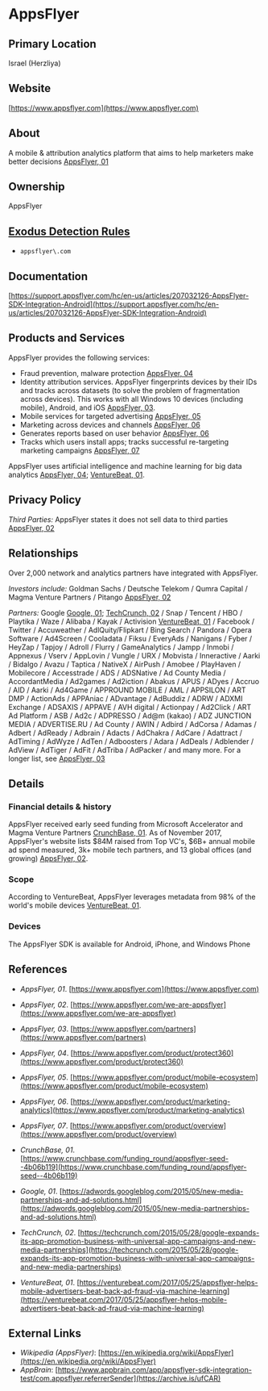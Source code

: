 # AppsFlyer

## Primary Location
Israel (Herzliya)

## Website
[https://www.appsflyer.com](https://www.appsflyer.com)

## About
A mobile & attribution analytics platform that aims to help marketers make better decisions [AppsFlyer, 01](https://www.appsflyer.com)

## Ownership
AppsFlyer

## [Exodus Detection Rules](https://exodus-privacy.eu.org)
* `appsflyer\.com`

## Documentation
[https://support.appsflyer.com/hc/en-us/articles/207032126-AppsFlyer-SDK-Integration-Android](https://support.appsflyer.com/hc/en-us/articles/207032126-AppsFlyer-SDK-Integration-Android)

## Products and Services
AppsFlyer provides the following services: 

* Fraud prevention, malware protection [AppsFlyer, 04](https://www.appsflyer.com/product/protect360)
* Identity attribution services. AppsFlyer fingerprints devices by their IDs and tracks across datasets (to solve the problem of fragmentation across devices). This works with all Windows 10 devices (including mobile), Android, and iOS [AppsFlyer, 03](https://www.appsflyer.com/product/mobile-attribution-for-user-acquisition).
* Mobile services for targeted advertising [AppsFlyer, 05](https://www.appsflyer.com/product/mobile-ecosystem)
* Marketing across devices and channels [AppsFlyer, 06](https://www.appsflyer.com/product/marketing-analytics)
* Generates reports based on user behavior [AppsFlyer, 06](https://www.appsflyer.com/product/marketing-analytics)
* Tracks which users install apps; tracks successful re-targeting marketing campaigns [AppsFlyer, 07](https://www.appsflyer.com/product/overview)

AppsFlyer uses artificial intelligence and machine learning for big data analytics [AppsFlyer, 04](https://www.appsflyer.com/product/protect360); [VentureBeat, 01](https://venturebeat.com/2017/05/25/appsflyer-helps-mobile-advertisers-beat-back-ad-fraud-via-machine-learning).

## Privacy Policy
_Third Parties:_ AppsFlyer states it does not sell data to third parties [AppsFlyer, 02](https://www.appsflyer.com/we-are-appsflyer)

## Relationships
Over 2,000 network and analytics partners have integrated with AppsFlyer.

_Investors include:_ Goldman Sachs / Deutsche Telekom / Qumra Capital / Magma Venture Partners / Pitango [AppsFlyer, 02](https://www.appsflyer.com/we-are-appsflyer)  

_Partners:_ Google [Google, 01](https://adwords.googleblog.com/2015/05/new-media-partnerships-and-ad-solutions.html); [TechCrunch, 02](https://techcrunch.com/2015/05/28/google-expands-its-app-promotion-business-with-universal-app-campaigns-and-new-media-partnerships) / Snap / Tencent / HBO / Playtika / Waze / Alibaba / Kayak / Activision [VentureBeat, 01](https://venturebeat.com/2017/05/25/appsflyer-helps-mobile-advertisers-beat-back-ad-fraud-via-machine-learning) / Facebook / Twitter / Accuweather / AdlQuity/Flipkart / Bing Search / Pandora / Opera Software / Ad4Screen / Cooladata / Fiksu / EveryAds / Nanigans / Fyber / HeyZap / Tapjoy / Adroll / Flurry / GameAnalytics / Jampp / Inmobi / Appnexus / Vserv / AppLovin / Vungle / URX / Mobvista / Inneractive / Aarki / Bidalgo / Avazu / Taptica / NativeX / AirPush / Amobee / PlayHaven / Mobilecore / Accesstrade / ADS / ADSNative / Ad County Media / AccordantMedia / Ad2games / Ad2iction / Abakus / APUS / ADyes / Accruo / AID / Aarki / Ad4Game / APPROUND MOBILE / AML / APPSILON / ART DMP / ActionAds / APPAniac / ADvantage / AdBuddiz / ADRW / ADXMI Exchange / ADSAXIS / APPAVE / AVH digital / Actionpay / Ad2Click / ART Ad Platform / ASB / Ad2c / ADPRESSO / Ad@m (kakao) / ADZ JUNCTION MEDIA / ADVERTISE.RU / Ad County / AWIN / Adbird / AdCorsa / Adamas / Adbert / AdReady / Adbrain / Adacts / AdChakra / AdCare / Adattract / AdTiming / AdWyze / AdTen / Adboosters / Adara / AdDeals / Adblender / AdView / AdTiger / AdFit / AdTriba / AdPacker / and many more. For a longer list, see [AppsFlyer, 03](https://www.appsflyer.com/partners)

## Details
### Financial details & history 
AppsFlyer received early seed funding from Microsoft Accelerator and Magma Venture Partners [CrunchBase, 01](https://www.crunchbase.com/funding_round/appsflyer-seed--4b06b119). As of November 2017, AppsFlyer's website lists $84M raised from Top VC's, $6B+ annual mobile ad spend measured, 3k+ mobile tech partners, and 13 global offices (and growing) [AppsFlyer, 02](https://www.appsflyer.com/we-are-appsflyer).

### Scope
According to VentureBeat, AppsFlyer leverages metadata from 98% of the world's mobile devices [VentureBeat, 01](https://venturebeat.com/2017/05/25/appsflyer-helps-mobile-advertisers-beat-back-ad-fraud-via-machine-learning).

### Devices
The AppsFlyer SDK is available for Android, iPhone, and Windows Phone

## References
* _AppsFlyer, 01_. [https://www.appsflyer.com](https://www.appsflyer.com)  
* _AppsFlyer, 02_. [https://www.appsflyer.com/we-are-appsflyer](https://www.appsflyer.com/we-are-appsflyer)  
* _AppsFlyer, 03_. [https://www.appsflyer.com/partners](https://www.appsflyer.com/partners)  
* _AppsFlyer, 04_. [https://www.appsflyer.com/product/protect360](https://www.appsflyer.com/product/protect360)  
* _AppsFlyer, 05_. [https://www.appsflyer.com/product/mobile-ecosystem](https://www.appsflyer.com/product/mobile-ecosystem)  
* _AppsFlyer, 06_. [https://www.appsflyer.com/product/marketing-analytics](https://www.appsflyer.com/product/marketing-analytics)  
* _AppsFlyer, 07_. [https://www.appsflyer.com/product/overview](https://www.appsflyer.com/product/overview)

* _CrunchBase, 01_. [https://www.crunchbase.com/funding_round/appsflyer-seed--4b06b119](https://www.crunchbase.com/funding_round/appsflyer-seed--4b06b119)  

* _Google, 01_. [https://adwords.googleblog.com/2015/05/new-media-partnerships-and-ad-solutions.html](https://adwords.googleblog.com/2015/05/new-media-partnerships-and-ad-solutions.html)  

* _TechCrunch, 02_. [https://techcrunch.com/2015/05/28/google-expands-its-app-promotion-business-with-universal-app-campaigns-and-new-media-partnerships](https://techcrunch.com/2015/05/28/google-expands-its-app-promotion-business-with-universal-app-campaigns-and-new-media-partnerships)

* _VentureBeat, 01_. [https://venturebeat.com/2017/05/25/appsflyer-helps-mobile-advertisers-beat-back-ad-fraud-via-machine-learning](https://venturebeat.com/2017/05/25/appsflyer-helps-mobile-advertisers-beat-back-ad-fraud-via-machine-learning)

## External Links
* _Wikipedia (AppsFlyer)_: [https://en.wikipedia.org/wiki/AppsFlyer](https://en.wikipedia.org/wiki/AppsFlyer)
* _AppBrain_: [https://www.appbrain.com/app/appsflyer-sdk-integration-test/com.appsflyer.referrerSender](https://archive.is/ufCAR)
